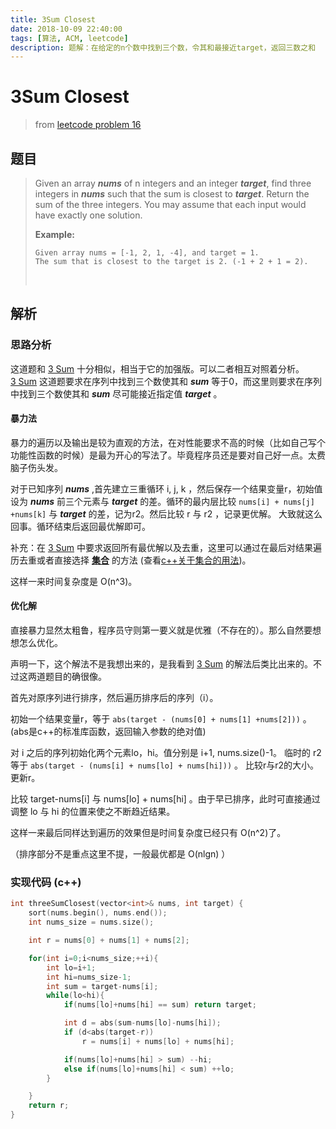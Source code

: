 ```yaml
---
title: 3Sum Closest
date: 2018-10-09 22:40:00
tags: [算法, ACM, leetcode]
description: 题解：在给定的n个数中找到三个数，令其和最接近target，返回三数之和
---
```

# 3Sum Closest

> from [leetcode problem 16][1]

## 题目

> Given an array ***nums*** of n integers and an integer ***target***, find three integers in ***nums*** such that the sum is closest to ***target***. Return the sum of the three integers. You may assume that each input would have exactly one solution.
>
> **Example:**
> ```text
> Given array nums = [-1, 2, 1, -4], and target = 1.  
> The sum that is closest to the target is 2. (-1 + 2 + 1 = 2).
> ```
> &nbsp;  

## 解析

### 思路分析

这道题和 [3 Sum][2] 十分相似，相当于它的加强版。可以二者相互对照着分析。  
[3 Sum][2] 这道题要求在序列中找到三个数使其和 ***sum*** 等于0，而这里则要求在序列中找到三个数使其和 ***sum*** 尽可能接近指定值 ***target*** 。

#### 暴力法

暴力的遍历以及输出是较为直观的方法，在对性能要求不高的时候（比如自己写个功能性函数的时候）是最为开心的写法了。毕竟程序员还是要对自己好一点。太费脑子伤头发。  

对于已知序列 ***nums*** ,首先建立三重循环 i, j, k ，然后保存一个结果变量r，初始值设为 ***nums*** 前三个元素与 ***target*** 的差。循环的最内层比较 ```nums[i] + nums[j] +nums[k]``` 与 ***target*** 的差，记为r2。然后比较 r 与 r2 ，记录更优解。
大致就这么回事。循环结束后返回最优解即可。

补充：在 [3 Sum][2] 中要求返回所有最优解以及去重，这里可以通过在最后对结果遍历去重或者直接选择 [**集合**][3] 的方法 (查看[c++关于集合的用法][4])。

这样一来时间复杂度是 O(n^3)。

#### 优化解

直接暴力显然太粗鲁，程序员守则第一要义就是优雅（不存在的）。那么自然要想想怎么优化。

声明一下，这个解法不是我想出来的，是我看到 [3 Sum][2] 的解法后类比出来的。不过这两道题目的确很像。

首先对原序列进行排序，然后遍历排序后的序列（i）。

初始一个结果变量r，等于 ```abs(target - (nums[0] + nums[1] +nums[2]))``` 。(abs是c++的标准库函数，返回输入参数的绝对值)

对 i 之后的序列初始化两个元素lo，hi。值分别是 i+1, nums.size()-1。 临时的 r2 等于 ```abs(target - (nums[i] + nums[lo] + nums[hi]))``` 。
比较r与r2的大小。更新r。

比较 target-nums[i] 与 nums[lo] + nums[hi] 。由于早已排序，此时可直接通过调整 lo 与 hi 的位置来使之不断趋近结果。

这样一来最后同样达到遍历的效果但是时间复杂度已经只有 O(n^2)了。

（排序部分不是重点这里不提，一般最优都是 O(nlgn) ）

### 实现代码 (c++)

```c++
int threeSumClosest(vector<int>& nums, int target) {
    sort(nums.begin(), nums.end());
    int nums_size = nums.size();

    int r = nums[0] + nums[1] + nums[2];

    for(int i=0;i<nums_size;++i){
        int lo=i+1;
        int hi=nums_size-1;
        int sum = target-nums[i];
        while(lo<hi){
            if(nums[lo]+nums[hi] == sum) return target;

            int d = abs(sum-nums[lo]-nums[hi]);
            if (d<abs(target-r))
                r = nums[i] + nums[lo] + nums[hi];

            if(nums[lo]+nums[hi] > sum) --hi;
            else if(nums[lo]+nums[hi] < sum) ++lo;
        }

    }
    return r;
}
```

[1]: https://leetcode.com/problems/3sum-closest/description/
[2]: https://leetcode.com/problems/3sum/description/
[3]: https://zh.wikipedia.org/wiki/%E9%9B%86%E5%90%88_(%E8%AE%A1%E7%AE%97%E6%9C%BA%E7%A7%91%E5%AD%A6)
[4]: https://zh.cppreference.com/w/cpp/container/set